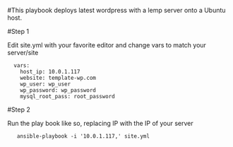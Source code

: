 #This playbook deploys latest wordpress with a lemp server onto a Ubuntu host.

#Step 1

Edit site.yml with your favorite editor and change vars to match your server/site

```
  vars:
    host_ip: 10.0.1.117
    website: template-wp.com
    wp_user: wp_user
    wp_password: wp_password
    mysql_root_pass: root_password
```

#Step 2

Run the play book like so, replacing IP with the IP of your server
```
   ansible-playbook -i '10.0.1.117,' site.yml
```
